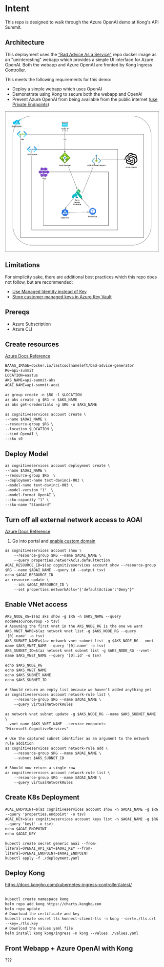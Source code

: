 # Intent

This repo is designed to walk through the Azure OpenAI demo at Kong's API Summit.

## Architecture

This deployment uses the ["Bad Advice As a Service"](https://github.com/lastcoolnameleft/bad-advice-generator) repo docker image as an "uninteresting" webapp which provides a simple UI interface for Azure OpenAI.  Both the webapp and Azure OpenAI are fronted by Kong Ingress Controller.

This meets the following requirements for this demo:
- Deploy a simple webapp which uses OpenAI
- Demonstrate using Kong to secure both the webapp and OpenAI
- Prevent Azure OpenAI from being available from the public internet ([use Private Endpoints](https://learn.microsoft.com/en-us/azure/ai-services/cognitive-services-virtual-networks?context=%2Fazure%2Fai-services%2Fopenai%2Fcontext%2Fcontext&tabs=portal#use-private-endpoints))

![](kong-aoai.png)

## Limitations

For simplicity sake, there are additional best practices which this repo does not follow, but are recommended:
- [Use Managed Identity instead of Key](https://learn.microsoft.com/en-us/azure/ai-services/openai/how-to/managed-identity)
- [Store customer managed keys in Azure Key Vault](https://learn.microsoft.com/en-us/azure/ai-services/openai/encrypt-data-at-rest#customer-managed-keys-with-azure-key-vault)

## Prereqs

* Azure Subscription
* Azure CLI

## Create resources

[Azure Docs Reference](
https://learn.microsoft.com/en-us/azure/ai-services/openai/how-to/create-resource?pivots=cli)
```
BAAAS_IMAGE=docker.io/lastcoolnameleft/bad-advice-generator
RG=api-summit
LOCATION=eastus
AKS_NAME=api-summit-aks
AOAI_NAME=api-summit-aoai

az group create -n $RG -l $LOCATION
az aks create -g $RG -n $AKS_NAME
az aks get-credentials -g $RG -n $AKS_NAME

az cognitiveservices account create \
--name $AOAI_NAME \
--resource-group $RG \
--location $LOCATION \
--kind OpenAI \
--sku s0

```

## Deploy Model

```
az cognitiveservices account deployment create \
--name $AOAI_NAME \
--resource-group $RG  \
--deployment-name text-davinci-003 \
--model-name text-davinci-003 \
--model-version "1"  \
--model-format OpenAI \
--sku-capacity "1" \
--sku-name "Standard"
```

## Turn off all external network access to AOAI

[Azure Docs Reference](https://learn.microsoft.com/en-us/azure/ai-services/cognitive-services-virtual-networks?tabs=portal)

1. Go into portal and [enable custom domain](https://learn.microsoft.com/en-us/azure/ai-services/cognitive-services-custom-subdomains#how-does-this-impact-existing-resources)
```
az cognitiveservices account show \
    --resource-group $RG --name $AOAI_NAME \
    --query properties.networkAcls.defaultAction
AOAI_RESOURCE_ID=$(az cognitiveservices account show --resource-group $RG --name $AOAI_NAME --query id --output tsv)
echo $AOAI_RESOURCE_ID
az resource update \
    --ids $AOAI_RESOURCE_ID \
    --set properties.networkAcls="{'defaultAction':'Deny'}"
```

## Enable VNet access
```
AKS_NODE_RG=$(az aks show -g $RG -n $AKS_NAME --query nodeResourceGroup -o tsv)
# Assuming the first vnet in the AKS_NODE_RG is the one we want
AKS_VNET_NAME=$(az network vnet list -g $AKS_NODE_RG --query '[0].name' -o tsv)
AKS_SUBNET_NAME=$(az network vnet subnet list -g $AKS_NODE_RG --vnet-name $AKS_VNET_NAME --query '[0].name' -o tsv)
AKS_SUBNET_ID=$(az network vnet subnet list -g $AKS_NODE_RG --vnet-name $AKS_VNET_NAME --query '[0].id' -o tsv)

echo $AKS_NODE_RG 
echo $AKS_VNET_NAME
echo $AKS_SUBNET_NAME
echo $AKS_SUBNET_ID

# Should return an empty list because we haven't added anything yet
az cognitiveservices account network-rule list \
    --resource-group $RG --name $AOAI_NAME \
    --query virtualNetworkRules

az network vnet subnet update -g $AKS_NODE_RG --name $AKS_SUBNET_NAME \
--vnet-name $AKS_VNET_NAME --service-endpoints "Microsoft.CognitiveServices"

# Use the captured subnet identifier as an argument to the network rule addition
az cognitiveservices account network-rule add \
    --resource-group $RG --name $AOAI_NAME \
    --subnet $AKS_SUBNET_ID

# Should now return a single row 
az cognitiveservices account network-rule list \
    --resource-group $RG --name $AOAI_NAME \
    --query virtualNetworkRules
```

## Create K8s Deployment

```
AOAI_ENDPOINT=$(az cognitiveservices account show -n $AOAI_NAME -g $RG --query 'properties.endpoint' -o tsv)
AOAI_KEY=$(az cognitiveservices account keys list -n $AOAI_NAME -g $RG --query 'key1' -o tsv)
echo $AOAI_ENDPOINT
echo $AOAI_KEY

kubectl create secret generic aoai --from-literal=OPENAI_API_KEY=$AOAI_KEY --from-literal=OPENAI_ENDPOINT=$AOAI_ENDPOINT
kubectl apply -f ./deployment.yaml
```

## Deploy Kong

https://docs.konghq.com/kubernetes-ingress-controller/latest/
```

kubectl create namespace kong
helm repo add kong https://charts.konghq.com
helm repo update
# Download the certificate and key
kubectl create secret tls konnect-client-tls -n kong --cert=./tls.crt --key=./tls.key
# Download the values.yaml file
helm install kong kong/ingress -n kong --values ./values.yaml
```

## Front Webapp + Azure OpenAI with Kong

???
